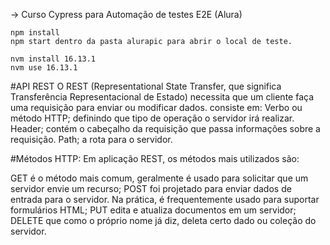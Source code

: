 -> Curso Cypress para Automação de testes E2E (Alura)

```
npm install
npm start dentro da pasta alurapic para abrir o local de teste.

nvm install 16.13.1
nvm use 16.13.1
```

#API REST
O REST (Representational State Transfer, que significa Transferência Representacional de Estado) necessita que um cliente faça uma requisição para enviar ou modificar dados. consiste em: 
Verbo ou método HTTP; definindo que tipo de operação o servidor irá realizar.
Header; contém o cabeçalho da requisição que passa informações sobre a requisição.
Path; a rota para o servidor. 

#Métodos HTTP:
Em aplicação REST, os métodos mais utilizados são:

GET é o método mais comum, geralmente é usado para solicitar que um servidor envie um recurso;
POST foi projetado para enviar dados de entrada para o servidor. Na prática, é frequentemente usado para suportar formulários HTML;
PUT edita e atualiza documentos em um servidor;
DELETE que como o próprio nome já diz, deleta certo dado ou coleção do servidor.